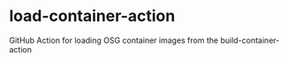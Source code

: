 # load-container-action
GitHub Action for loading OSG container images from the build-container-action
